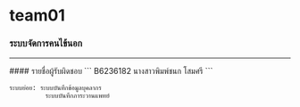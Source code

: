 # team01
### ระบบจัดการคนไข้นอก
<hr/>
#### รายชื่อผู้รับผิดชอบ
``` 
B6236182  นางสาวพิมพ์ชนก โสมศรี
```

```
ระบบย่อย: ระบบบันทึกข้อมูลบุคลากร
         ระบบบันทึกภาระวานแพทย์
```

